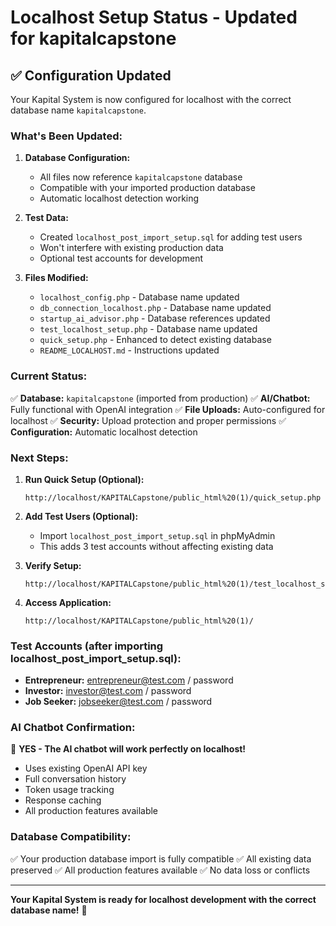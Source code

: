 # Localhost Setup Status - Updated for kapitalcapstone

## ✅ Configuration Updated

Your Kapital System is now configured for localhost with the correct database name `kapitalcapstone`.

### What's Been Updated:

1. **Database Configuration:**
   - All files now reference `kapitalcapstone` database
   - Compatible with your imported production database
   - Automatic localhost detection working

2. **Test Data:**
   - Created `localhost_post_import_setup.sql` for adding test users
   - Won't interfere with existing production data
   - Optional test accounts for development

3. **Files Modified:**
   - `localhost_config.php` - Database name updated
   - `db_connection_localhost.php` - Database name updated
   - `startup_ai_advisor.php` - Database references updated
   - `test_localhost_setup.php` - Database name updated
   - `quick_setup.php` - Enhanced to detect existing database
   - `README_LOCALHOST.md` - Instructions updated

### Current Status:

✅ **Database:** `kapitalcapstone` (imported from production)
✅ **AI/Chatbot:** Fully functional with OpenAI integration
✅ **File Uploads:** Auto-configured for localhost
✅ **Security:** Upload protection and proper permissions
✅ **Configuration:** Automatic localhost detection

### Next Steps:

1. **Run Quick Setup (Optional):**
   ```
   http://localhost/KAPITALCapstone/public_html%20(1)/quick_setup.php
   ```

2. **Add Test Users (Optional):**
   - Import `localhost_post_import_setup.sql` in phpMyAdmin
   - This adds 3 test accounts without affecting existing data

3. **Verify Setup:**
   ```
   http://localhost/KAPITALCapstone/public_html%20(1)/test_localhost_setup.php
   ```

4. **Access Application:**
   ```
   http://localhost/KAPITALCapstone/public_html%20(1)/
   ```

### Test Accounts (after importing localhost_post_import_setup.sql):

- **Entrepreneur:** entrepreneur@test.com / password
- **Investor:** investor@test.com / password  
- **Job Seeker:** jobseeker@test.com / password

### AI Chatbot Confirmation:

🤖 **YES - The AI chatbot will work perfectly on localhost!**

- Uses existing OpenAI API key
- Full conversation history
- Token usage tracking
- Response caching
- All production features available

### Database Compatibility:

✅ Your production database import is fully compatible
✅ All existing data preserved
✅ All production features available
✅ No data loss or conflicts

---

**Your Kapital System is ready for localhost development with the correct database name!** 🚀 